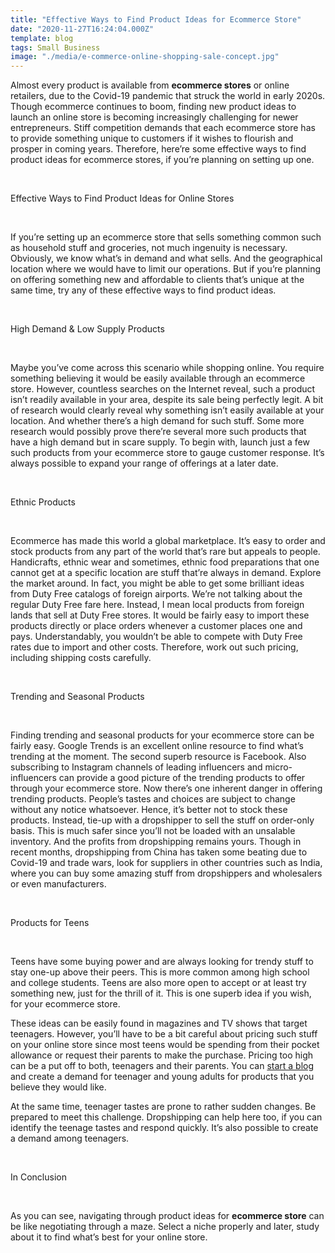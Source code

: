 ```yaml
---
title: "Effective Ways to Find Product Ideas for Ecommerce Store"
date: "2020-11-27T16:24:04.000Z"
template: blog
tags: Small Business
image: "./media/e-commerce-online-shopping-sale-concept.jpg"
---
```


Almost every product is available from **ecommerce stores** or online retailers, due to the Covid-19 pandemic that struck the world in early 2020s. Though ecommerce continues to boom, finding new product ideas to launch an online store is becoming increasingly challenging for newer entrepreneurs.
Stiff competition demands that each ecommerce store has to provide something unique to customers if it wishes to flourish and prosper in coming years.
Therefore, here’re some effective ways to find product ideas for ecommerce stores, if you’re planning on setting up one.

<Br>

<title-2>Effective Ways to Find Product Ideas for Online Stores</title-2>

<Br>

If you’re setting up an ecommerce store that sells something common such as household stuff and groceries, not much ingenuity is necessary. Obviously, we know what’s in demand and what sells. And the geographical location where we would have to limit our operations.
But if you’re planning on offering something new and affordable to clients that’s unique at the same time, try any of these effective ways to find product ideas.

<Br>

<title-3>High Demand & Low Supply Products</title-3>

<Br>

Maybe you’ve come across this scenario while shopping online. You require something believing it would be easily available through an ecommerce store. However, countless searches on the Internet reveal, such a product isn’t readily available in your area, despite its sale being perfectly legit.
A bit of research would clearly reveal why something isn’t easily available at your location. And whether there’s a high demand for such stuff. Some more research would possibly prove there’re several more such products that have a high demand but in scare supply.
To begin with, launch just a few such products from your ecommerce store to gauge customer response. It’s always possible to expand your range of offerings at a later date.

<Br>

<title-3>Ethnic Products</title-3>

<Br>

Ecommerce has made this world a global marketplace. It’s easy to order and stock products from any part of the world that’s rare but appeals to people. Handicrafts, ethnic wear and sometimes, ethnic food preparations that one cannot get at a specific location are stuff that’re always in demand.
Explore the market around. In fact, you might be able to get some brilliant ideas from Duty Free catalogs of foreign airports. We’re not talking about the regular Duty Free fare here. Instead, I mean local products from foreign lands that sell at Duty Free stores. 
It would be fairly easy to import these products directly or place orders whenever a customer places one and pays. Understandably, you wouldn’t be able to compete with Duty Free rates due to import and other costs. Therefore, work out such pricing, including shipping costs carefully.

<Br>

<title-3>Trending and Seasonal Products</title-3>

<Br>

Finding trending and seasonal products for your ecommerce store can be fairly easy. Google Trends is an excellent online resource to find what’s trending at the moment. The second superb resource is Facebook. Also subscribing to Instagram channels of leading influencers and micro-influencers can provide a good picture of the trending products to offer through your ecommerce store.
Now there’s one inherent danger in offering trending products. People’s tastes and choices are subject to change without any notice whatsoever. Hence, it’s better not to stock these products. Instead, tie-up with a dropshipper to sell the stuff on order-only basis. This is much safer since you’ll not be loaded with an unsalable inventory. And the profits from dropshipping remains yours.
Though in recent months, dropshipping from China has taken some beating due to Covid-19 and trade wars, look for suppliers in other countries such as India, where you can buy some amazing stuff from dropshippers and wholesalers or even manufacturers.

<Br>

<title-3>Products for Teens</title-3>

<Br>

Teens have some buying power and are always looking for trendy stuff to stay one-up above their peers. This is more common among high school and college students. Teens are also more open to accept or at least try something new, just for the thrill of it. This is one superb idea if you wish, for your ecommerce store.

These ideas can be easily found in magazines and TV shows that target teenagers. However, you’ll have to be a bit careful about pricing such stuff on your online store since most teens would be spending from their pocket allowance or request their parents to make the purchase. Pricing too high can be a put off to both, teenagers and their parents. You can <a href=”https://moneyconnexion.com/start-a-blog.htm”>start a blog</a> and create a demand for teenager and young adults for products that you believe they would like.

At the same time, teenager tastes are prone to rather sudden changes. Be prepared to meet this challenge. Dropshipping can help here too, if you can identify the teenage tastes and respond quickly. It’s also possible to create a demand among teenagers.

<Br>

<title-3>In Conclusion</title-3>

<Br>

As you can see, navigating through product ideas for **ecommerce store** can be like negotiating through a maze. Select a niche properly and later, study about it to find what’s best for your online store.
